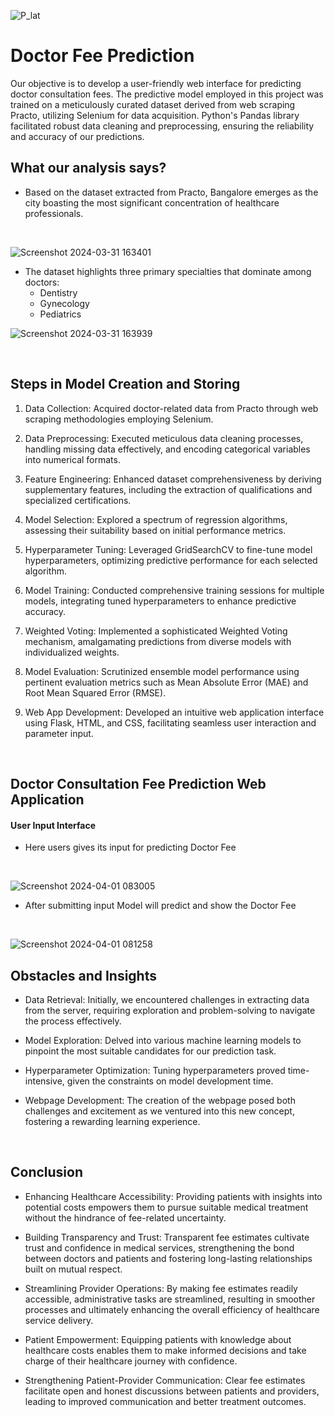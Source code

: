 
![P_lat](https://github.com/digvijaytatrari/MediPricer/assets/37079322/deb5958f-5b22-4fad-9988-e0951740063a)


# Doctor Fee Prediction
Our objective is to develop a user-friendly web interface for predicting doctor consultation fees. The predictive model employed in this project was trained on a meticulously curated dataset derived from web scraping Practo, utilizing Selenium for data acquisition. Python's Pandas library facilitated robust data cleaning and preprocessing, ensuring the reliability and accuracy of our predictions.
<br>

## What our analysis says?

- Based on the dataset extracted from Practo, Bangalore emerges as the city boasting the most significant concentration of healthcare professionals.
<br>

![Screenshot 2024-03-31 163401](https://github.com/digvijaytatrari/MediPricer/assets/37079322/7be954e5-0d28-472d-8365-4d0b17978308)
<br>


- The dataset highlights three primary specialties that dominate among doctors:
  - Dentistry
  - Gynecology
  - Pediatrics

![Screenshot 2024-03-31 163939](https://github.com/digvijaytatrari/MediPricer/assets/37079322/ab974d65-9d12-4588-8820-d366e03f079b)


<br>



<be>

## Steps in Model Creation and Storing

1. Data Collection: Acquired doctor-related data from Practo through web scraping methodologies employing Selenium.

2. Data Preprocessing: Executed meticulous data cleaning processes, handling missing data effectively, and encoding categorical variables into numerical formats.

3. Feature Engineering: Enhanced dataset comprehensiveness by deriving supplementary features, including the extraction of qualifications and specialized certifications.

4. Model Selection: Explored a spectrum of regression algorithms, assessing their suitability based on initial performance metrics.

5. Hyperparameter Tuning: Leveraged GridSearchCV to fine-tune model hyperparameters, optimizing predictive performance for each selected algorithm.

6. Model Training: Conducted comprehensive training sessions for multiple models, integrating tuned hyperparameters to enhance predictive accuracy.

7. Weighted Voting: Implemented a sophisticated Weighted Voting mechanism, amalgamating predictions from diverse models with individualized weights.

8. Model Evaluation: Scrutinized ensemble model performance using pertinent evaluation metrics such as Mean Absolute Error (MAE) and Root Mean Squared Error (RMSE).

9. Web App Development: Developed an intuitive web application interface using Flask, HTML, and CSS, facilitating seamless user interaction and parameter input.

<br>

## Doctor Consultation Fee Prediction Web Application

#### User Input Interface
- Here users gives its input for predicting Doctor Fee
<br>

![Screenshot 2024-04-01 083005](https://github.com/digvijaytatrari/MediPricer/assets/37079322/4060776f-1a93-459b-945d-bc807ffe45ad)

- After submitting input Model will predict and show the Doctor Fee
<br>

![Screenshot 2024-04-01 081258](https://github.com/digvijaytatrari/MediPricer/assets/37079322/a8cfdfbe-4859-4c9a-96a6-dc83b8b01338)

## Obstacles and Insights

- Data Retrieval: Initially, we encountered challenges in extracting data from the server, requiring exploration and problem-solving to navigate the process effectively.

- Model Exploration: Delved into various machine learning models to pinpoint the most suitable candidates for our prediction task.

- Hyperparameter Optimization: Tuning hyperparameters proved time-intensive, given the constraints on model development time.

- Webpage Development: The creation of the webpage posed both challenges and excitement as we ventured into this new concept, fostering a rewarding learning experience.

<br>

## Conclusion
- Enhancing Healthcare Accessibility: Providing patients with insights into potential costs empowers them to pursue suitable medical treatment without the hindrance of fee-related uncertainty.

- Building Transparency and Trust: Transparent fee estimates cultivate trust and confidence in medical services, strengthening the bond between doctors and patients and fostering long-lasting relationships built on mutual respect.

- Streamlining Provider Operations: By making fee estimates readily accessible, administrative tasks are streamlined, resulting in smoother processes and ultimately enhancing the overall efficiency of healthcare service delivery.

- Patient Empowerment: Equipping patients with knowledge about healthcare costs enables them to make informed decisions and take charge of their healthcare journey with confidence.

- Strengthening Patient-Provider Communication: Clear fee estimates facilitate open and honest discussions between patients and providers, leading to improved communication and better treatment outcomes.





